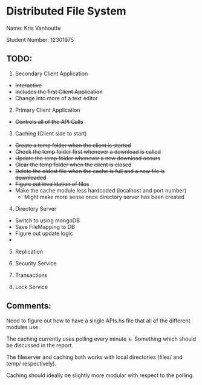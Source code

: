 # Distributed File System

Name: Kris Vanhoutte

Student Number: 12301975

## TODO:

1. Secondary Client Application

- ~~Interactive~~
- ~~Includes the first Client Application~~
- Change into more of a text editor

2. Primary Client Application

- ~~Controls all of the API Calls~~

3. Caching (Client side to start)

- ~~Create a temp folder when the client is started~~
- ~~Check the temp folder first whenever a download is called~~
- ~~Update the temp folder whenever a new download occurs~~
- ~~Clear the temp folder when the client is closed~~
- ~~Delete the oldest file when the cache is full and a new file is downloaded~~
- ~~Figure out invalidation of files~~
- Make the cache module less hardcoded (localhost and port number)
  * Might make more sense once directory server has been created

4. Directory Server

- Switch to using mongoDB
- Save FileMapping to DB
- Figure out update logic
- 

5. Replication

6. Security Service

7. Transactions

8. Lock Service

## Comments:

Need to figure out how to have a single APIs.hs file that all of the different modules use.

The caching currently uses polling every minute <- Something which should be discussed in the report.

The fileserver and caching both works with local directories (files/ and temp/ respectively).

Caching should ideally be slightly more modular with respect to the polling.

